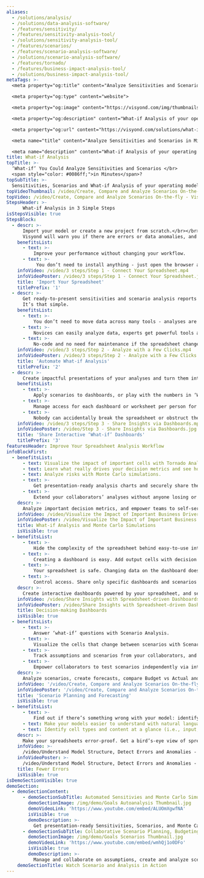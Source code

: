 ```yaml
---
aliases: 
  - /solutions/analysis/
  - /solutions/data-analysis-software/
  - /features/sensitivity/
  - /features/sensitivity-analysis-tool/
  - /solutions/sensitivity-analysis-tool/
  - /features/scenarios/
  - /features/scenario-analysis-software/
  - /solutions/scenario-analysis-software/
  - /features/tornado/
  - /features/business-impact-analysis-tool/
  - /solutions/business-impact-analysis-tool/
metaTags: >-
  <meta property="og:title" content="Analyze Sensitivities and Scenarios in Minutes">

  <meta property="og:type" content="website">

  <meta property="og:image" content="https://visyond.com/img/thumbnails/Solutions2022/Thumbnail - Solutions - What-if 2022.png">

  <meta property="og:description" content="What-if Analysis of your operating model has never been easier. Upload your spreadsheet and get ready-to-present scenarios and sensitivity reports.">

  <meta property="og:url" content="https://visyond.com/solutions/what-if-analysis/">

  <meta name="title" content="Analyze Sensitivities and Scenarios in Minutes">

  <meta name="description" content="What-if Analysis of your operating model has never been easier. Upload your spreadsheet and get ready-to-present scenarios and sensitivity reports.">
title: What-if Analysis
topTitle: >-
  ‘What-if’ You Could Analyze Sensitivities and Scenarios </br>
  <span style="color: #0086ff;">in Minutes</span>?
topSubTitle: >-
  Sensitivities, Scenarios and What-if Analysis of your operating model has never been easier.
topVideoThumbnail: /video/Create, Compare and Analyze Scenarios On-the-fly - Visyond.jpg
topVideo: /video/Create, Compare and Analyze Scenarios On-the-fly - Visyond.mp4
StepsHeader: >-
      What-if Analysis in 3 Simple Steps
isStepsVisible: true
StepsBlock:
  - descr: >-
      Import your model or create a new project from scratch.</br></br>
      Visyond will warn you if there are errors or data anomalies, and create a collaborative environment if you need to work in teams and track changes.
    benefitsList:
      - text: >-
          Improve your performance without changing your workflow.
      - text: >-
           You don’t need to install anything - just open the browser and start getting results right away.
    infoVideo: /video/3 steps/Step 1 - Connect Your Spreadsheet.mp4
    infoVideoPoster: /video/3 steps/Step 1 - Connect Your Spreadsheet.jpg
    title: 'Import Your Spreadsheet'
    titlePrefix: '1'
  - descr: >-
      Get ready-to-present sensitivities and scenario analysis reports with a few clicks. If your model’s structure or data changes – just re-run the analysis to keep it up-to-date.</br></br>
      It’s that simple.
    benefitsList:
      - text: >-    
          You don’t need to move data across many tools - analyses are in the cloud together with the model, its scenarios and dashboards.
      - text: >-
          Novices can easily analyze data, experts get powerful tools at a fraction of the cost.
      - text: >-
          No-code and no need for maintenance if the spreadsheet changes.
    infoVideo: /video/3 steps/Step 2 - Analyze with a Few Clicks.mp4
    infoVideoPoster: /video/3 steps/Step 2 - Analyze with a Few Clicks.jpg      
    title: 'Automate What-if Analysis'
    titlePrefix: '2'   
  - descr: >-
      Create impactful presentations of your analyses and turn them into interactive ‘what-if’ calculators where viewers can play with the numbers and visualize their own forecasts (driven by your model’s formulas).
    benefitsList:
      - text: >-
          Apply scenarios to dashboards, or play with the numbers in ‘What-if’ mode.
      - text: >-
          Manage access for each dashboard or worksheet per person for security and simplicity reasons.
      - text: >-
          Nobody can accidentally break the spreadsheet or obstruct the dashboard views of other collaborators.                 
    infoVideo: /video/3 steps/Step 3 - Share Insights via Dashboards.mp4
    infoVideoPoster: /video/Step 3 - Share Insights via Dashboards.jpg    
    title: 'Share Interactive ‘What-if’ Dashboards'
    titlePrefix: '3'  
featuresHeader: Improve Your Spreadsheet Analysis Workflow
infoBlockFirst:
  - benefitsList:
      - text: Visualize the impact of important cells with Tornado Analysis.
      - text: Learn what really drives your decision metrics and see how sensitive your model is to changes with Sensitivity Analysis.   
      - text: Analyze risks with Monte Carlo simulations.
      - text: >-
          Get presentation-ready analysis charts and securely share them with collaborators.
      - text: >-
          Extend your collaborators’ analyses without anyone losing or corrupting data.
    descr: >-
      Analyze important decision metrics, and empower teams to self-serve and collaborate on analyses. All this - in a single platform that connects spreadsheets, analyses and dashboards.
    infoVideo: /video/Visualize the Impact of Important Business Drivers - Visyond.mp4
    infoVideoPoster: /video/Visualize the Impact of Important Business Drivers - Visyond.jpg
    title: What-if Analysis and Monte Carlo Simulations
    isVisible: true
  - benefitsList:
      - text: >-
          Hide the complexity of the spreadsheet behind easy-to-use interactive dashboards, exposing only relevant inputs collaborators can ‘play’ with.
      - text: >-
          Creating a dashboard is easy. Add output cells with decision metrics from your spreadsheet, select input cells, style them as sliders or dropdowns, throw in some charts, and your dashboard is ready to go!
      - text: >-
          Your spreadsheet is safe. Changing data on the dashboard does not change the spreadsheet.
      - text: >-
          Control access. Share only specific dashboards and scenarios with specific collaborators.
    descr: >-
      Create interactive dashboards powered by your spreadsheet, and securely share them online. Let your team or clients safely play with the numbers and reflect on scenarios without the risk of breaking the spreadsheet.
    infoVideo: /video/Share Insights with Spreadsheet-driven Dashboards - Visyond.mp4
    infoVideoPoster: /video/Share Insights with Spreadsheet-driven Dashboards - Visyond.jpg
    title: Decision-making Dashboards
    isVisible: true         
  - benefitsList:
      - text: >-
          Answer ‘what-if’ questions with Scenario Analysis.
      - text: >-
          Visualize the cells that change between scenarios with Scenario Waterfall Analysis.
      - text: >-
          Track assumptions and scenarios from your collaborators, and always know where the numbers are coming from.
      - text: >-
          Empower collaborators to test scenarios independently via interactive dashboards, shielding them from information overload.
    descr: >-
      Analyze scenarios, create forecasts, compare Budget vs Actual and turn scenario planning into a truly collaborative experience.
    infoVideo: '/video/Create, Compare and Analyze Scenarios On-the-fly - Visyond.mp4'
    infoVideoPoster: '/video/Create, Compare and Analyze Scenarios On-the-fly - Visyond.jpg'
    title: 'Scenario Planning and Forecasting'
    isVisible: true
  - benefitsList:
      - text: >-
          Find out if there’s something wrong with your model: identify the root causes of errors, and navigate the propagation chain.
      - text: Make your models easier to understand with natural language formulas.
      - text: Identify cell types and content at a glance (i.e., input, output, numbers, strings, boolean).
    descr: >-
      Make your spreadsheets error-proof. Get a bird’s-eye view of spreadsheet structure, detect root causes of errors and anomalies.   
    infoVideo: >-
      /video/Understand Model Structure, Detect Errors and Anomalies - Visyond.mp4
    infoVideoPoster: >-
      /video/Understand Model Structure, Detect Errors and Anomalies - Visyond.jpg
    title: Fewer Errors
    isVisible: true
isDemoSectionVisible: true
demoSection:
  - demoSectionContent:      
      - demoSectionSubTitle: Automated Sensitivies and Monte Carlo Simulations
        demoSectionImage: /img/demo/Goals Autoanalysis Thumbnail.jpg
        demoVideoLink: 'https://www.youtube.com/embed/ALUOmXgwfNA'
        isVisible: true
        demoDescription: >-
          Get presentation-ready Sensitivities, Scenarios, and Monte Carlo Simulation with a few clicks.
      - demoSectionSubTitle: Collaborative Scenario Planning, Budgeting & Forecasting
        demoSectionImage: /img/demo/Goals Scenarios Thumbnail.jpg
        demoVideoLink: 'https://www.youtube.com/embed/wmhQj1o0DFo'
        isVisible: true
        demoDescription: >-
          Manage and collaborate on assumptions, create and analyze scenarios on-the-fly.        
    demoSectionTitle: Watch Scenario and Analysis in Action         
---
```


